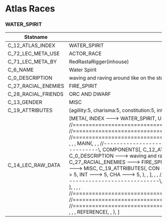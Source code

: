 

# Atlas Races





### WATER_SPIRIT
| Statname | Value | 
|  --  |  --  | 
| C_12_ATLAS_INDEX | WATER_SPIRIT | 
| C_72_LEC_META_USE | ACTOR_RACE | 
| C_71_LEC_META_BY | RedRastaRigger(inhouse) | 
| C_6_NAME | Water Spirit | 
| C_0_DESCRIPTION | waving and raving around like on the stormiest night on an vast Ocean  | 
| C_27_RACIAL_ENEMIES | FIRE_SPIRIT | 
| C_28_RACIAL_FRIENDS | ORC AND DWARF | 
| C_13_GENDER | MISC | 
| C_19_ATTRIBUTES | {agillity:5, charisma:5, constitution:5, intuition:5, logic:5, reaction:5, strength:5, willpower:5} | 
| C_14_LEC_RAW_DATA | [META{,   INDEX ---> WATER_SPIRIT,   USE   ---> ACTOR_RACE,   BY    ---> RedRastaRigger(inhouse), }, , , , //==============================================================================\\, //==============================================================================\\, //==============================================================================\\, , , , MAIN{, , , //------------------------------------------------------------------------------\\,   COMPONENTS[,     C_12_ATLAS_INDEX ---> WATER_SPIRIT,     C_6_NAME ---> Water Spirit,     C_0_DESCRIPTION ---> waving and raving around like on the stormiest night on an vast Ocean ,     C_27_RACIAL_ENEMIES ---> FIRE_SPIRIT,     C_28_RACIAL_FRIENDS ---> ORC AND DWARF,     C_13_GENDER ---> MISC,     C_19_ATTRIBUTES(,       CON ---> 5,       AGI ---> 5,       REA ---> 5,       STR ---> 5,       WIL ---> 5,       LOG ---> 5,       INT ---> 5,       CHA ---> 5,       ), ,   ], , , //------------------------------------------------------------------------------\\,   FLAGS[,     F_6_ACTOR_ATTRIBUTES,     F_11_ACTOR_ATTRIBUTES_RACE,   ], , , , //==============================================================================\\, //==============================================================================\\, //==============================================================================\\, , , , REFERENCE{, , }, ] | 

